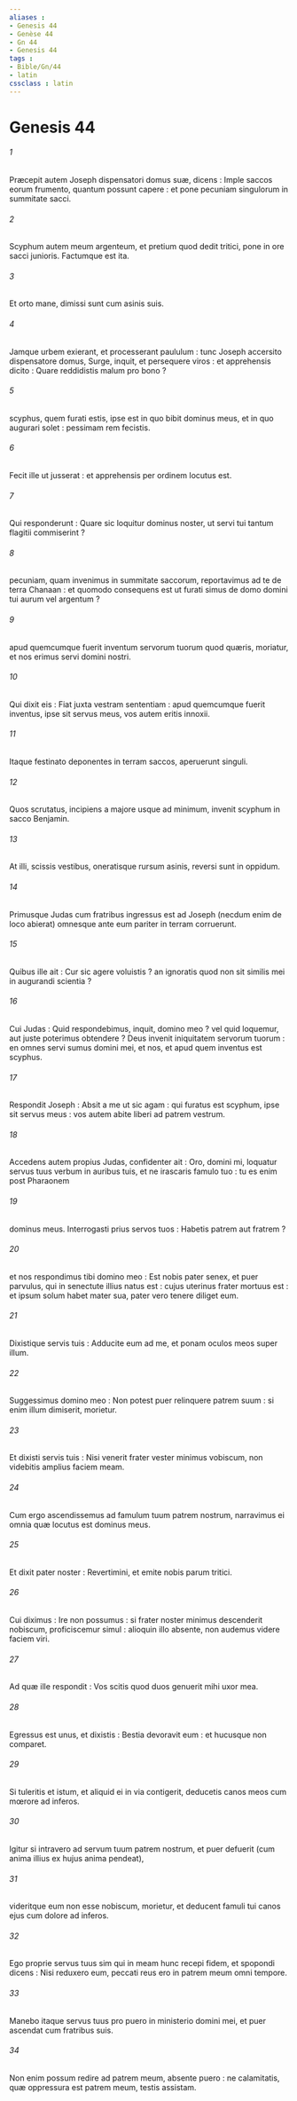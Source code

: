 ```yaml
---
aliases : 
- Genesis 44
- Genèse 44
- Gn 44
- Genesis 44
tags : 
- Bible/Gn/44
- latin
cssclass : latin
---
```


# Genesis 44

###### 1
Præcepit autem Joseph dispensatori domus suæ, dicens : Imple saccos eorum frumento, quantum possunt capere : et pone pecuniam singulorum in summitate sacci.
###### 2
Scyphum autem meum argenteum, et pretium quod dedit tritici, pone in ore sacci junioris. Factumque est ita.
###### 3
Et orto mane, dimissi sunt cum asinis suis.
###### 4
Jamque urbem exierant, et processerant paululum : tunc Joseph accersito dispensatore domus, Surge, inquit, et persequere viros : et apprehensis dicito : Quare reddidistis malum pro bono ?
###### 5
scyphus, quem furati estis, ipse est in quo bibit dominus meus, et in quo augurari solet : pessimam rem fecistis.
###### 6
Fecit ille ut jusserat : et apprehensis per ordinem locutus est.
###### 7
Qui responderunt : Quare sic loquitur dominus noster, ut servi tui tantum flagitii commiserint ?
###### 8
pecuniam, quam invenimus in summitate saccorum, reportavimus ad te de terra Chanaan : et quomodo consequens est ut furati simus de domo domini tui aurum vel argentum ?
###### 9
apud quemcumque fuerit inventum servorum tuorum quod quæris, moriatur, et nos erimus servi domini nostri.
###### 10
Qui dixit eis : Fiat juxta vestram sententiam : apud quemcumque fuerit inventus, ipse sit servus meus, vos autem eritis innoxii.
###### 11
Itaque festinato deponentes in terram saccos, aperuerunt singuli.
###### 12
Quos scrutatus, incipiens a majore usque ad minimum, invenit scyphum in sacco Benjamin.
###### 13
At illi, scissis vestibus, oneratisque rursum asinis, reversi sunt in oppidum.
###### 14
Primusque Judas cum fratribus ingressus est ad Joseph (necdum enim de loco abierat) omnesque ante eum pariter in terram corruerunt.
###### 15
Quibus ille ait : Cur sic agere voluistis ? an ignoratis quod non sit similis mei in augurandi scientia ?
###### 16
Cui Judas : Quid respondebimus, inquit, domino meo ? vel quid loquemur, aut juste poterimus obtendere ? Deus invenit iniquitatem servorum tuorum : en omnes servi sumus domini mei, et nos, et apud quem inventus est scyphus.
###### 17
Respondit Joseph : Absit a me ut sic agam : qui furatus est scyphum, ipse sit servus meus : vos autem abite liberi ad patrem vestrum.
###### 18
Accedens autem propius Judas, confidenter ait : Oro, domini mi, loquatur servus tuus verbum in auribus tuis, et ne irascaris famulo tuo : tu es enim post Pharaonem
###### 19
dominus meus. Interrogasti prius servos tuos : Habetis patrem aut fratrem ?
###### 20
et nos respondimus tibi domino meo : Est nobis pater senex, et puer parvulus, qui in senectute illius natus est : cujus uterinus frater mortuus est : et ipsum solum habet mater sua, pater vero tenere diliget eum.
###### 21
Dixistique servis tuis : Adducite eum ad me, et ponam oculos meos super illum.
###### 22
Suggessimus domino meo : Non potest puer relinquere patrem suum : si enim illum dimiserit, morietur.
###### 23
Et dixisti servis tuis : Nisi venerit frater vester minimus vobiscum, non videbitis amplius faciem meam.
###### 24
Cum ergo ascendissemus ad famulum tuum patrem nostrum, narravimus ei omnia quæ locutus est dominus meus.
###### 25
Et dixit pater noster : Revertimini, et emite nobis parum tritici.
###### 26
Cui diximus : Ire non possumus : si frater noster minimus descenderit nobiscum, proficiscemur simul : alioquin illo absente, non audemus videre faciem viri.
###### 27
Ad quæ ille respondit : Vos scitis quod duos genuerit mihi uxor mea.
###### 28
Egressus est unus, et dixistis : Bestia devoravit eum : et hucusque non comparet.
###### 29
Si tuleritis et istum, et aliquid ei in via contigerit, deducetis canos meos cum mœrore ad inferos.
###### 30
Igitur si intravero ad servum tuum patrem nostrum, et puer defuerit (cum anima illius ex hujus anima pendeat),
###### 31
videritque eum non esse nobiscum, morietur, et deducent famuli tui canos ejus cum dolore ad inferos.
###### 32
Ego proprie servus tuus sim qui in meam hunc recepi fidem, et spopondi dicens : Nisi reduxero eum, peccati reus ero in patrem meum omni tempore.
###### 33
Manebo itaque servus tuus pro puero in ministerio domini mei, et puer ascendat cum fratribus suis.
###### 34
Non enim possum redire ad patrem meum, absente puero : ne calamitatis, quæ oppressura est patrem meum, testis assistam.
